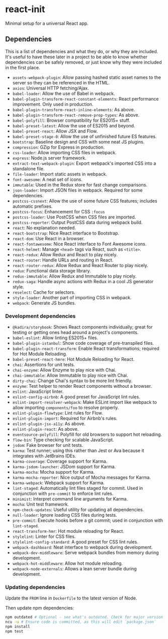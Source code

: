 # react-init
Minimal setup for a universal React app.

## Dependencies
This is a list of dependencies and what they do, or why they are included.
It's useful to have these later in a project to be able to know whether dependencies can be safely removed, or just know why they were included in the first place.

* `assets-webpack-plugin`: Allow passing hashed static asset names to the server so they can be referenced in the HTML.
* `axios`: Universal HTTP fetching/Ajax.
* `babel-loader`: Allow the use of Babel in webpack.
* `babel-plugin-transform-react-constant-elements`: React performance improvement. Only used in production.
* `babel-plugin-transform-react-inline-elements`: As above.
* `babel-plugin-transform-react-remove-prop-types`: As above.
* `babel-polyfill`: Browser compatibility for ES2015+ stuff.
* `babel-preset-latest`: Allow the use of ES2015 and beyond.
* `babel-preset-react`: Allow JSX and Flow.
* `babel-preset-stage-0`: Allow the use of unfinished future ES features.
* `bootstrap`: Baseline design and CSS with some neat JS plugins.
* `compression`: GZip for Express in production.
* `css-loader`: Allow importing CSS files in webpack.
* `express`: Node.js server framework.
* `extract-text-webpack-plugin`: Export webpack's imported CSS into a standalone file.
* `file-loader`: Import static assets in webpack.
* `font-awesome`: A neat set of icons.
* `immutable`: Used in the Redux store for fast change comparisons.
* `json-loader`: Import JSON files in webpack. Required for some dependencies.
* `postcss-cssnext`: Allow the use of some future CSS features; includes automatic prefixes.
* `postcss-focus`: Enhancement for CSS `:focus`
* `postcss-loader`: Use PostCSS when CSS files are imported.
* `postcss-reporter`: Output PostCSS data during webpack build.
* `react`: No explanation needed.
* `react-bootstrap`: Nice React interface to Bootstrap.
* `react-dom`: Use React in a browser.
* `react-fontawesome`: Nice React interface to Font Awesome icons.
* `react-helmet`: Manage `<head>` tags via React, such as `<title>`.
* `react-redux`: Allow Redux and React to play nicely.
* `react-router`: Handle URLs and routing in React.
* `react-router-redux`: Allow Redux and React Router to play nicely.
* `redux`: Functional data storage library.
* `redux-immutable`: Allow Redux and Immutable to play nicely.
* `redux-saga`: Handle async actions with Redux in a cool JS generator style.
* `reselect`: Cache for selectors.
* `style-loader`: Another part of importing CSS in webpack.
* `webpack`: Generate JS bundles.

### Development dependencies
* `@kadira/storybook`: Shows React components individually; great for testing or getting ones head around a project's components.
* `babel-eslint`: Allow linting ES2015+ files.
* `babel-plugin-istanbul`: Show code coverage of pre-transpiled files.
* `babel-plugin-react-transform`: Enable React transformations; required for Hot Module Reloading.
* `babel-preset-react-hmre`: Hot Module Reloading for React.
* `chai`: Assertions for unit tests.
* `chai-enzyme`: Allow Enzyme to play nice with Chai.
* `chai-immutable`: Allow Immutable to play nice with Chai.
* `dirty-chai`: Change Chai's syntax to be more lint friendly.
* `enzyme`: Test helper to render React components without a browser.
* `eslint`: JavaScript linter.
* `eslint-config-airbnb`: A good preset for JavaScript lint rules.
* `eslint-import-resolver-webpack`: Make ESLint import like webpack to allow importing `components/foo` to resolve properly.
* `eslint-plugin-flowtype`: Lint rules for Flow.
* `eslint-plugin-import`: Required for Airbnb's rules.
* `eslint-plugin-jsx-a11y`: As above.
* `eslint-plugin-react`: As above.
* `eventsource-polyfill`: Polyfill for old browsers to support hot reloading.
* `flow-bin`: Type checking for scalable JavaScript.
* `jsdom`: Fake browser for unit tests.
* `karma`: Test runner; using this rather than Jest or Ava because it integrates with JetBrains IDEs.
* `karma-coverage`: Coverage support for Karma.
* `karma-jsdom-launcher`: JSDom support for Karma.
* `karma-mocha`: Mocha support for Karma.
* `karma-mocha-reporter`: Nice output of Mocha messages for Karma.
* `karma-webpack`: Webpack support for Karma.
* `lint-staged`: Automatically lint files staged for commit. Used in conjunction with `pre-commit` to enforce lint rules.
* `minimist`: Interpret command line arguments for Karma.
* `mocha`: Unit test framework.
* `npm-check-updates`: Useful utility for updating all dependencies.
* `null-loader`: Ignore loading CSS files during tests.
* `pre-commit`: Execute hooks before a git commit; used in conjunction with `lint-staged`.
* `react-transform-hmr`: Hot module reloading for React.
* `stylelint`: Linter for CSS files.
* `stylelint-config-standard`: A good preset for CSS lint rules.
* `webpack-dashboard`: Neat interface to webpack during development.
* `webpack-dev-middleware`: Serve webpack bundles from memory during development.
* `webpack-hot-middleware`: Allow hot module reloading.
* `webpack-node-externals`: Allows a lean server bundle during development.

### Updating dependencies
Update the `FROM` line in `Dockerfile` to the latest version of Node.

Then update npm dependencies:

```sh
npm outdated # Optional - see what's outdated. Check for major version bumps (or minor bumps for pre 1.0.0 packages) and see changelogs for breaking changes)
ncu -u # Ensure code is committed, as this will edit `package.json`
npm install
npm test
```
